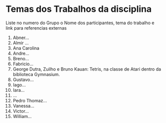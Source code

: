 # Temas dos Trabalhos da disciplina
Liste no numero do Grupo o Nome dos participantes, tema do trabalho e link para referencias externas

1. Abner...
2. Almir ...
3. Ana Carolina
4. Andre...
5. Breno...
6. Fabricio...
7. George Dutra, Zuilho e Bruno Kauan: Tetris, na classe de Atari dentro da biblioteca Gymnasium.
8. Gustavo...
9. Iago...
10. Iara...
11. ...
12. Pedro Thomaz...
13. Vanessa...
14. Victor...
15. William...
